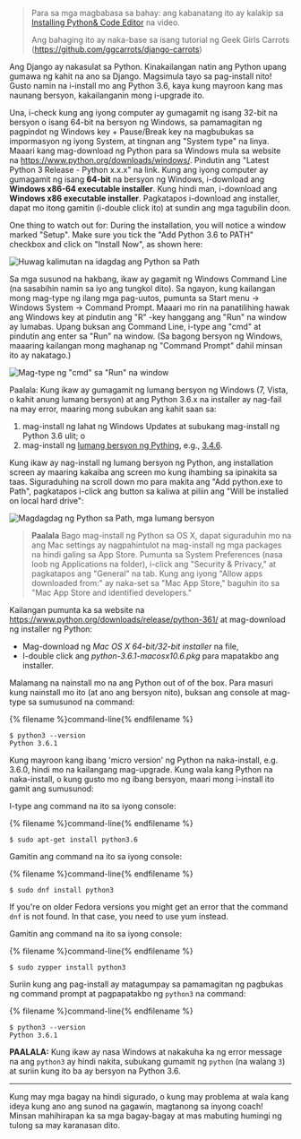 > Para sa mga magbabasa sa bahay: ang kabanatang ito ay kalakip sa [Installing Python& Code Editor](https://www.youtube.com/watch?v=pVTaqzKZCdA) na video.
> 
> Ang bahaging ito ay naka-base sa isang tutorial ng Geek Girls Carrots (https://github.com/ggcarrots/django-carrots)

Ang Django ay nakasulat sa Python. Kinakailangan natin ang Python upang gumawa ng kahit na ano sa Django. Magsimula tayo sa pag-install nito! Gusto namin na i-install mo ang Python 3.6, kaya kung mayroon kang mas naunang bersyon, kakailanganin mong i-upgrade ito.

<!--sec data-title="Install Python: Windows" data-id="python_windows" data-collapse=true ces-->

Una, i-check kung ang iyong computer ay gumagamit ng isang 32-bit na bersyon o isang 64-bit na bersyon ng Windows, sa pamamagitan ng pagpindot ng Windows key + Pause/Break key na magbubukas sa impormasyon ng iyong System, at tingnan ang "System type" na linya. Maaari kang mag-download ng Python para sa Windows mula sa website na https://www.python.org/downloads/windows/. Pindutin ang "Latest Python 3 Release - Python x.x.x" na link. Kung ang iyong computer ay gumagamit ng isang **64-bit** na bersyon ng Windows, i-download ang **Windows x86-64 executable installer**. Kung hindi man, i-download ang **Windows x86 executable installer**. Pagkatapos i-download ang installer, dapat mo itong gamitin (i-double click ito) at sundin ang mga tagubilin doon.

One thing to watch out for: During the installation, you will notice a window marked "Setup". Make sure you tick the "Add Python 3.6 to PATH" checkbox and click on "Install Now", as shown here:

![Huwag kalimutan na idagdag ang Python sa Path](../python_installation/images/python-installation-options.png)

Sa mga susunod na hakbang, ikaw ay gagamit ng Windows Command Line (na sasabihin namin sa iyo ang tungkol dito). Sa ngayon, kung kailangan mong mag-type ng ilang mga pag-uutos, pumunta sa Start menu → Windows System → Command Prompt. Maaari mo rin na panatilihing hawak ang Windows key at pindutin ang "R" -key hanggang ang "Run" na window ay lumabas. Upang buksan ang Command Line, i-type ang "cmd" at pindutin ang enter sa "Run" na window. (Sa bagong bersyon ng Windows, maaaring kailangan mong maghanap ng "Command Prompt" dahil minsan ito ay nakatago.)

![Mag-type ng "cmd" sa "Run" na window](../python_installation/images/windows-plus-r.png)

Paalala: Kung ikaw ay gumagamit ng lumang bersyon ng Windows (7, Vista, o kahit anung lumang bersyon) at ang Python 3.6.x na installer ay nag-fail na may error, maaring mong subukan ang kahit saan sa:

1. mag-install ng lahat ng Windows Updates at subukang mag-install ng Python 3.6 ulit; o
2. mag-install ng [lumang bersyon ng Pything](https://www.python.org/downloads/windows/), e.g., [3.4.6](https://www.python.org/downloads/release/python-346/).

Kung ikaw ay nag-install ng lumang bersyon ng Python, ang installation screen ay maaring kakaiba ang screen mo kung ihambing sa ipinakita sa taas. Siguraduhing na scroll down mo para makita ang "Add python.exe to Path", pagkatapos i-click ang button sa kaliwa at piliin ang "Will be installed on local hard drive":

![Magdagdag ng Python sa Path, mga lumang bersyon](../python_installation/images/add_python_to_windows_path.png)

<!--endsec-->

<!--sec data-title="Install Python: OS X" data-id="python_OSX"
data-collapse=true ces-->

> **Paalala** Bago mag-install ng Python sa OS X, dapat siguraduhin mo na ang Mac settings ay nagpahintulot na mag-install ng mga packages na hindi galing sa App Store. Pumunta sa System Preferences (nasa loob ng Applications na folder), i-click ang "Security & Privacy," at pagkatapos ang "General" na tab. Kung ang iyong "Allow apps downloaded from:" ay naka-set sa "Mac App Store," baguhin ito sa "Mac App Store and identified developers."

Kailangan pumunta ka sa website na https://www.python.org/downloads/release/python-361/ at mag-download ng installer ng Python:

* Mag-download ng *Mac OS X 64-bit/32-bit installer* na file,
* I-double click ang *python-3.6.1-macosx10.6.pkg* para mapatakbo ang installer.

<!--endsec-->

<!--sec data-title="Install Python: Linux" data-id="python_linux"
data-collapse=true ces-->

Malamang na nainstall mo na ang Python out of of the box. Para masuri kung nainstall mo ito (at ano ang bersyon nito), buksan ang console at mag-type sa sumusunod na command:

{% filename %}command-line{% endfilename %}

    $ python3 --version
    Python 3.6.1
    

Kung mayroon kang ibang 'micro version' ng Python na naka-install, e.g. 3.6.0, hindi mo na kailangang mag-upgrade. Kung wala kang Python na naka-install, o kung gusto mo ng ibang bersyon, maari mong i-install ito gamit ang sumusunod:

<!--endsec-->

<!--sec data-title="Install Python: Debian or Ubuntu" data-id="python_debian" data-collapse=true ces-->

I-type ang command na ito sa iyong console:

{% filename %}command-line{% endfilename %}

    $ sudo apt-get install python3.6
    

<!--endsec-->

<!--sec data-title="Install Python: Fedora" data-id="python_fedora"
data-collapse=true ces-->

Gamitin ang command na ito sa iyong console:

{% filename %}command-line{% endfilename %}

    $ sudo dnf install python3
    

If you're on older Fedora versions you might get an error that the command `dnf` is not found. In that case, you need to use yum instead.

<!--endsec-->

<!--sec data-title="Install Python: openSUSE" data-id="python_openSUSE"
data-collapse=true ces-->

Gamitin ang command na ito sa iyong console:

{% filename %}command-line{% endfilename %}

    $ sudo zypper install python3
    

<!--endsec-->

Suriin kung ang pag-install ay matagumpay sa pamamagitan ng pagbukas ng command prompt at pagpapatakbo ng `python3` na command:

{% filename %}command-line{% endfilename %}

    $ python3 --version
    Python 3.6.1
    

**PAALALA:** Kung ikaw ay nasa Windows at nakakuha ka ng error message na ang `python3` ay hindi nakita, subukang gumamit ng `python` (na walang `3`) at suriin kung ito ba ay bersyon na Python 3.6.

* * *

Kung may mga bagay na hindi sigurado, o kung may problema at wala kang ideya kung ano ang sunod na gagawin, magtanong sa inyong coach! Minsan mahihirapan ka sa mga bagay-bagay at mas mabuting humingi ng tulong sa may karanasan dito.